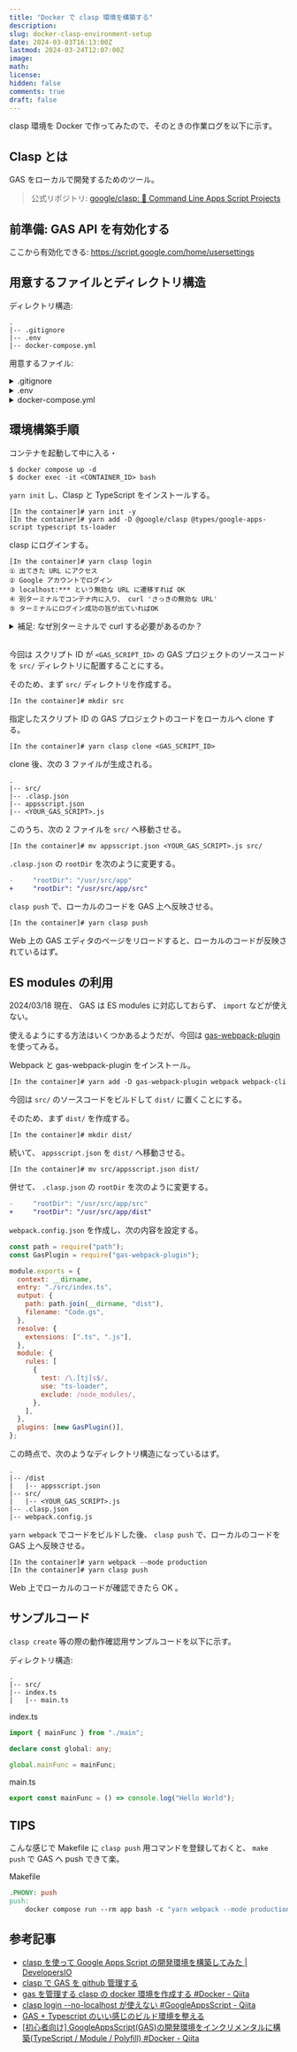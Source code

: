 ```yaml
---
title: "Docker で clasp 環境を構築する"
description:
slug: docker-clasp-environment-setup
date: 2024-03-03T16:13:00Z
lastmod: 2024-03-24T12:07:00Z
image:
math:
license:
hidden: false
comments: true
draft: false
---
```


clasp 環境を Docker で作ってみたので、そのときの作業ログを以下に示す。

## Clasp とは

GAS をローカルで開発するためのツール。

> 公式リポジトリ: [google/clasp: 🔗 Command Line Apps Script Projects](https://github.com/google/clasp)

## 前準備: GAS API を有効化する

ここから有効化できる: https://script.google.com/home/usersettings

## 用意するファイルとディレクトリ構造

ディレクトリ構造:

```
.
|-- .gitignore
|-- .env
|-- docker-compose.yml
```

用意するファイル:

<details>
<summary>.gitignore</summary>

```
.*
.*/
node_modules/
dist/Code.gs

!.gitignore
!.*.sample
```

補足:

- `Code.gs` はビルド結果なので gitignore しておく

</details>

<details>
<summary>.env</summary>

```
WORKING_DIR=/usr/src/app
HOME=$WORKING_DIR
```

補足:

- clasp はログインの credential 情報をコンテナ内のユーザの `$HOME` 直下に作成する（ [→ 参考](https://arc.net/l/quote/lbrrbdld) ）ので、 `$HOME` を `$WORKING_DIR` にするよう設定している
  - docker-compose.yml によってカレントディレクトリが `$WORKING_DIR` にマウントされる＝カレントディレクトリに credential 情報が書かれたドットファイルが置かれるが、 .gitignore で指定したドットファイル以外は gitignore するようにすることで誤 push を防いでいる

</details>

<details>
<summary>docker-compose.yml</summary>

```yaml
version: "3"

services:
  app:
    image: node:20
    container_name: docker_clasp_container
    env_file:
      - .env
    volumes:
      - ./:$WORKING_DIR
    working_dir: $WORKING_DIR
    tty: true
```

</details>

## 環境構築手順

コンテナを起動して中に入る・

```
$ docker compose up -d
$ docker exec -it <CONTAINER_ID> bash
```

`yarn init` し、Clasp と TypeScript をインストールする。

```
[In the container]# yarn init -y
[In the container]# yarn add -D @google/clasp @types/google-apps-script typescript ts-loader
```

clasp にログインする。

```
[In the container]# yarn clasp login
① 出てきた URL にアクセス
② Google アカウントでログイン
③ localhost:*** という無効な URL に遷移すれば OK
④ 別ターミナルでコンテナ内に入り、 curl 'さっきの無効な URL'
⑤ ターミナルにログイン成功の旨が出ていればOK
```

<details>
<summary>補足: なぜ別ターミナルで curl する必要があるのか？</summary>

どうやら `clasp login` の `--no-localhost` オプションがうまく機能しないらしいため。

その回避策として別ターミナルで curl を叩く方法が紹介されていた（ [→ 参考](https://qiita.com/naoyeah/items/0db5fc82561020f2768e) ）。

今回、 `--no-localhost` オプションは使用していないが、同じ方法でログインできた。

</details>

<br />

今回は スクリプト ID が `<GAS_SCRIPT_ID>` の GAS プロジェクトのソースコードを `src/` ディレクトリに配置することにする。

そのため、まず `src/` ディレクトリを作成する。

```
[In the container]# mkdir src
```

指定したスクリプト ID の GAS プロジェクトのコードをローカルへ clone する。

```
[In the container]# yarn clasp clone <GAS_SCRIPT_ID>
```

clone 後、次の 3 ファイルが生成される。

```
.
|-- src/
|-- .clasp.json
|-- appsscript.json
|-- <YOUR_GAS_SCRIPT>.js
```

このうち、次の 2 ファイルを `src/` へ移動させる。

```
[In the container]# mv appsscript.json <YOUR_GAS_SCRIPT>.js src/
```

`.clasp.json` の `rootDir` を次のように変更する。

```diff
-     "rootDir": "/usr/src/app"
+     "rootDir": "/usr/src/app/src"
```

`clasp push` で、ローカルのコードを GAS 上へ反映させる。

```
[In the container]# yarn clasp push
```

Web 上の GAS エディタのページをリロードすると、ローカルのコードが反映されているはず。

## ES modules の利用

2024/03/18 現在、 GAS は ES modules に対応しておらず、 `import` などが使えない。

使えるようにする方法はいくつかあるようだが、今回は [gas-webpack-plugin](https://github.com/fossamagna/gas-webpack-plugin) を使ってみる。

Webpack と gas-webpack-plugin をインストール。

```
[In the container]# yarn add -D gas-webpack-plugin webpack webpack-cli
```

今回は `src/` のソースコードをビルドして `dist/` に置くことにする。

そのため、まず `dist/` を作成する。

```
[In the container]# mkdir dist/
```

続いて、 `appsscript.json` を `dist/` へ移動させる。

```
[In the container]# mv src/appsscript.json dist/
```

併せて、 `.clasp.json` の `rootDir` を次のように変更する。

```diff
-     "rootDir": "/usr/src/app/src"
+     "rootDir": "/usr/src/app/dist"
```

`webpack.config.json` を作成し、次の内容を設定する。

```js
const path = require("path");
const GasPlugin = require("gas-webpack-plugin");

module.exports = {
  context: __dirname,
  entry: "./src/index.ts",
  output: {
    path: path.join(__dirname, "dist"),
    filename: "Code.gs",
  },
  resolve: {
    extensions: [".ts", ".js"],
  },
  module: {
    rules: [
      {
        test: /\.[tj]s$/,
        use: "ts-loader",
        exclude: /node_modules/,
      },
    ],
  },
  plugins: [new GasPlugin()],
};
```

この時点で、次のようなディレクトリ構造になっているはず。

```
.
|-- /dist
|   |-- appsscript.json
|-- src/
|   |-- <YOUR_GAS_SCRIPT>.js
|-- .clasp.json
|-- webpack.config.js
```

`yarn webpack` でコードをビルドした後、 `clasp push` で、ローカルのコードを GAS 上へ反映させる。

```
[In the container]# yarn webpack --mode production
[In the container]# yarn clasp push
```

Web 上でローカルのコードが確認できたら OK 。

## サンプルコード

`clasp create` 等の際の動作確認用サンプルコードを以下に示す。

ディレクトリ構造:

```
.
|-- src/
|-- index.ts
|   |-- main.ts
```

index.ts

```ts
import { mainFunc } from "./main";

declare const global: any;

global.mainFunc = mainFunc;
```

main.ts

```ts
export const mainFunc = () => console.log("Hello World");
```

## TIPS

こんな感じで Makefile に `clasp push` 用コマンドを登録しておくと、 `make push` で GAS へ push できて楽。

Makefile

```Makefile
.PHONY: push
push:
	docker compose run --rm app bash -c "yarn webpack --mode production && yarn clasp push"
```

## 参考記事

- [clasp を使って Google Apps Script の開発環境を構築してみた | DevelopersIO](https://dev.classmethod.jp/articles/vscode-clasp-setting/)
- [clasp で GAS を github 管理する](https://zenn.dev/flutteruniv_dev/articles/8013785f70a2f4)
- [gas を管理する clasp の docker 環境を作成する #Docker - Qiita](https://qiita.com/rei-ta/items/61b3fde6a069b77d335d)
- [clasp login --no-localhost が使えない #GoogleAppsScript - Qiita](https://qiita.com/naoyeah/items/0db5fc82561020f2768e)
- [GAS + Typescript のいい感じのビルド環境を整える](https://zenn.dev/terass_dev/articles/a39ab8d0128eb1)
- [[初心者向け] GoogleAppsScript(GAS)の開発環境をインクリメンタルに構築(TypeScript / Module / Polyfill) #Docker - Qiita](https://qiita.com/cajonito/items/3a5c7da8965e28e485bf)

